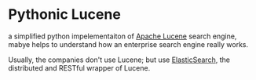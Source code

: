 # Pythonic Lucene
a simplified python impelementaiton of [Apache Lucene](https://github.com/apache/lucene) search engine, mabye helps to understand how an enterprise search engine really works.

Usually, the companies don't use Lucene; but use [ElasticSearch](https://github.com/elastic/elasticsearch), the distributed and RESTful wrapper of Lucene.
